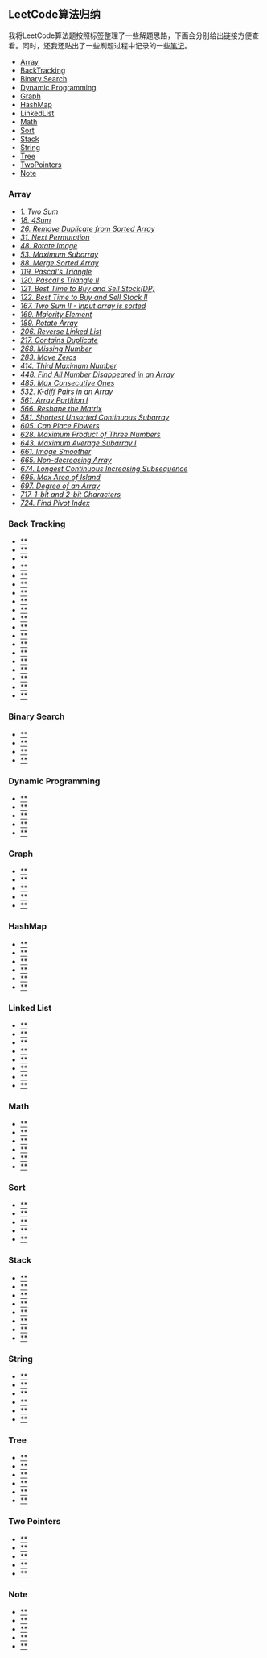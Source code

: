 ## LeetCode算法归纳

我将LeetCode算法题按照标签整理了一些解题思路，下面会分别给出链接方便查看。同时，还我还贴出了一些刷题过程中记录的一些[笔记](#note)。

* [Array](#array)
* [BackTracking](#back-tracking)
* [Binary Search](#binary-search)
* [Dynamic Programming](#dynamic-programming)
* [Graph](#graph)
* [HashMap](#hashmap)
* [LinkedList](#linked-list)
* [Math](#math)
* [Sort](#sort)
* [Stack](#stack)
* [String](#string)
* [Tree](#tree)
* [TwoPointers](#two-pointers)
* [Note](#note)


### Array
  * [*1. Two Sum*](Array/1.%20Two%20Sum.md)
  * [*18. 4Sum*](Array/18.%4Sum.md)
  * [*26. Remove Duplicate from Sorted Array*](Array/26.%Remove%Duplicate%from%Sorted%Array.md)
  * [*31. Next Permutation*](Array/31.%20Next%20Permutation.md)
  * [*48. Rotate Image*](Array/48.%20Rotate%20Image.md)
  * [*53. Maximum Subarray*](Array/53.%20Maximum%20Subarray.md)
  * [*88. Merge Sorted Array*](Array/88.%20Merge%20Sorted%20Array.md)
  * [*119. Pascal's Triangle*](Array/119.%20Pascal's%20Triangle.md)
  * [*120. Pascal's Triangle II*](Array/120.%20Pascal's%20Triangle%20II.md)
  * [*121. Best Time to Buy and Sell Stock(DP)*](Array/121.%20Best%20Time%20to%20Buy%20and%20Sell%20Stock(DP).md)
  * [*122. Best Time to Buy and Sell Stock II*](Array/122.%20Best%20Time%20to%20Buy%20and%20Sell%20Stock%20II.md)
  * [*167. Two Sum II - Input array is sorted*](Array/167.%20Two%20Sum%20II%20-%20Input%20array%20is%20sorted.md)
  * [*169. Majority Element*](Array/169.%20Majority%20Element.md)
  * [*189. Rotate Array*](Array/189.%20Rotate%20Array.md)
  * [*206. Reverse Linked List*](Array/206.%20Reverse%20Linked%20List.md)
  * [*217. Contains Duplicate*](Array/217.%20Contains%20Duplicate.md)
  * [*268. Missing Number*](Array/268.%20Missing%20Number.md)
  * [*283. Move Zeros*](Array/283.%20Move%20Zeroes.md)
  * [*414. Third Maximum Number*](Array/414.%20Third%20Maximum%20Number.md)
  * [*448. Find All Number Disappeared in an Array*](448.%20Find%20All%20Numbers%20Disappeared%20in%20an%20Array.md)
  * [*485. Max Consecutive Ones*](Array/485.%20Max%20Consecutive%20Ones.md)
  * [*532. K-diff Pairs in an Array*](Array/532.%20K-diff%20Pairs%20in%20an%20Array.md)
  * [*561. Array Partition I*](Array/561.%20Array%20Partition%20I.md)
  * [*566. Reshape the Matrix*](Array/566.%20Reshape%20the%20Matrix.md)
  * [*581. Shortest Unsorted Continuous Subarray*](Array/581.%20Shortest%20Unsorted%20Continuous%20Subarray.md)
  * [*605. Can Place Flowers*](Array/605.%20Can%20Place%20Flowers.md)
  * [*628. Maximum Product of Three Numbers*](Array/628.%20Maximum%20Product%20of%20Three%20Numbers.md)
  * [*643. Maximum Average Subarray I*](Array/643.%20Maximum%20Average%20Subarray%20I.md)
  * [*661. Image Smoother*](Array/661.%20Image%20Smoother.md)
  * [*665. Non-decreasing Array*](Array/665.%20Non-decreasing%20Array.md)
  * [*674. Longest Continuous Increasing Subsequence*](Array/674.%20Longest%20Continuous%20Increasing%20Subsequence.md)
  * [*695. Max Area of Island*](Array/695.%20Max%20Area%20of%20Island.md)
  * [*697. Degree of an Array*](Array/697.%20Degree%20of%20an%20Array.md)
  * [*717. 1-bit and 2-bit Characters*](Array/717.%1-bit%and%2-bit%Characters.md)
  * [*724. Find Pivot Index*](Array/724.%20Find%20Pivot%20Index.md)

### Back Tracking
  * [**]()
  * [**]()
  * [**]()
  * [**]()
  * [**]()
  * [**]()
  * [**]()
  * [**]()
  * [**]()
  * [**]()
  * [**]()
  * [**]()
  * [**]()
  * [**]()
  * [**]()
  * [**]()
  * [**]()
  * [**]()
  * [**]()
### Binary Search
  * [**]()
  * [**]()
  * [**]()
  * [**]()
### Dynamic Programming
  * [**]()
  * [**]()
  * [**]()
  * [**]()
  * [**]()
### Graph
  * [**]()
  * [**]()
  * [**]()
  * [**]()
  * [**]()
  
### HashMap
  * [**]()
  * [**]()
  * [**]()
  * [**]()
  * [**]()
  * [**]()
  
### Linked List
  * [**]()
  * [**]()
  * [**]()
  * [**]()
  * [**]()
  * [**]()
  * [**]()
  * [**]()
### Math
  * [**]()
  * [**]()
  * [**]()
  * [**]()
  * [**]()
  * [**]()
### Sort
  * [**]()
  * [**]()
  * [**]()
  * [**]()
  * [**]()
### Stack
  * [**]()
  * [**]()
  * [**]()
  * [**]()
  * [**]()
  * [**]()
  * [**]()
  * [**]()
### String
  * [**]()
  * [**]()
  * [**]()
  * [**]()
  * [**]()
  * [**]()
### Tree
  * [**]()
  * [**]()
  * [**]()
  * [**]()
  * [**]()
  * [**]()
### Two Pointers
  * [**]()
  * [**]()
  * [**]()
  * [**]()
  * [**]()
### Note
  * [**]()
  * [**]()
  * [**]()
  * [**]()
  * [**]()

